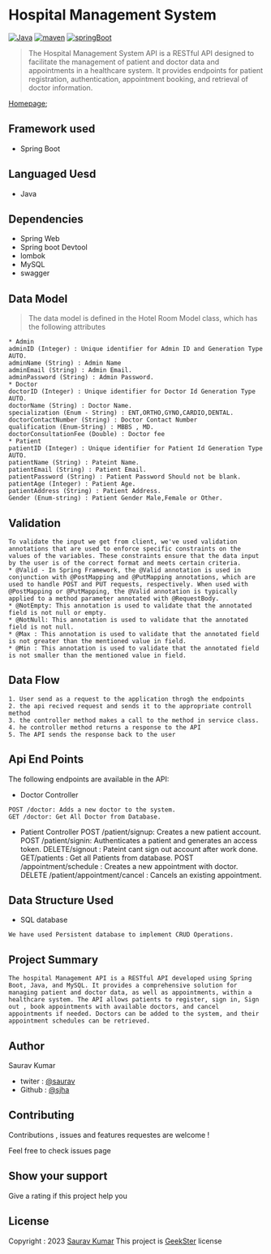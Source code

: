 
# Hospital Management System
[![Java](https://img.shields.io/badge/Java>=8.0-blue.svg)](https://docs.spring.io/spring-boot/docs/0.5.0.M6/api/org/springframework/boot/SpringApplication.html)
[![maven](https://img.shields.io/badge/maven->=3.0.5-green.svg)](https://www.npmjs.com/package/npm/v/5.5.0)
[![springBoot](https://img.shields.io/badge/SpringBoot->=3.0.6-blue.svg)](https://nodejs.org/en/blog/release/v9.3.0)
>The Hospital Management System API is a RESTful API designed to facilitate the management of patient and doctor data and appointments in a healthcare system. It provides endpoints for patient registration, authentication, appointment booking, and retrieval of doctor information.

[Homepage]();

## Framework used
 * Spring Boot
## Languaged Uesd
 * Java
## Dependencies
 * Spring Web
 * Spring boot Devtool
 * lombok
 * MySQL
 * swagger

## Data Model
>The data model is defined in the Hotel Room Model class, which has the following attributes
```
* Admin
adminID (Integer) : Unique identifier for Admin ID and Generation Type AUTO.
adminName (String) : Admin Name
adminEmail (String) : Admin Email.
adminPassword (String) : Admin Password.
* Doctor
doctorID (Integer) : Unique identifier for Doctor Id Generation Type AUTO.
doctorName (String) : Doctor Name.
specialization (Enum - String) : ENT,ORTHO,GYNO,CARDIO,DENTAL.
doctorContactNumber (String) : Doctor Contact Number
qualification (Enum-String) : MBBS , MD.
doctorConsultationFee (Double) : Doctor fee
* Patient
patientID (Integer) : Unique identifier for Patient Id Generation Type AUTO.
patientName (String) : Pateint Name.
patientEmail (String) : Patient Email.
patientPassword (String) : Patient Password Should not be blank.
patientAge (Integer) : Patient Age.
patientAddress (String) : Patient Address.
Gender (Enum-string) : Patient Gender Male,Female or Other.
```
## Validation
```
To validate the input we get from client, we've used validation annotations that are used to enforce specific constraints on the values of the variables. These constraints ensure that the data input by the user is of the correct format and meets certain criteria.
* @Valid - In Spring Framework, the @Valid annotation is used in conjunction with @PostMapping and @PutMapping annotations, which are used to handle POST and PUT requests, respectively. When used with @PostMapping or @PutMapping, the @Valid annotation is typically applied to a method parameter annotated with @RequestBody.
* @NotEmpty: This annotation is used to validate that the annotated field is not null or empty.
* @NotNull: This annotation is used to validate that the annotated field is not null.
* @Max : This annotation is used to validate that the annotated field is not greater than the mentioned value in field.
* @Min : This annotation is used to validate that the annotated field is not smaller than the mentioned value in field.
```
## Data Flow
```
1. User send as a request to the application throgh the endpoints
2. the api recived request and sends it to the appropriate controll method
3. the controller method makes a call to the method in service class.
4. he controller method returns a response to the API
5. The API sends the response back to the user
```
## Api End Points
The following endpoints are available in the API:
* Doctor Controller
```
POST /doctor: Adds a new doctor to the system.
GET /doctor: Get All Doctor from Database.
```
* Patient Controller
POST /patient/signup: Creates a new patient account.
POST /patient/signin: Authenticates a patient and generates an access token.
DELETE/signout : Pateint cant sign out account after work done.
GET/patients : Get all Patients from database.
POST /appointment/schedule : Creates a new appointment with doctor.
DELETE /patient/appointment/cancel : Cancels an existing appointment.

## Data Structure Used
* SQL database
```
We have used Persistent database to implement CRUD Operations.
```

## Project Summary
```
The hospital Management API is a RESTful API developed using Spring Boot, Java, and MySQL. It provides a comprehensive solution for managing patient and doctor data, as well as appointments, within a healthcare system. The API allows patients to register, sign in, Sign out , book appointments with available doctors, and cancel appointments if needed. Doctors can be added to the system, and their appointment schedules can be retrieved.
```
## Author

Saurav Kumar

* twiter : [@saurav](https://twitter.com/Sauravjha24)
* Github : [@sjha](https://github.com/sjha24)

## Contributing

Contributions , issues and features requestes are welcome !

Feel free to check issues page

## Show your support

Give a rating if this project help you

## License

Copyright : 2023 [Saurav Kumar]()
This project is [GeekSter](https://www.geekster.in/) license
